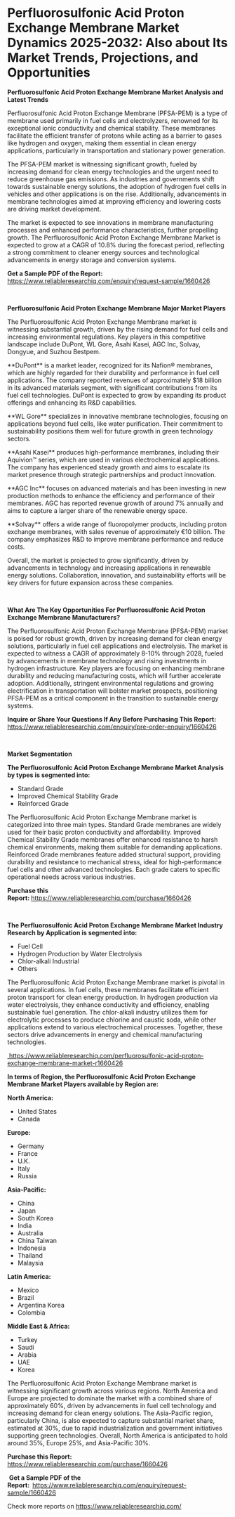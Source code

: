 <p><h1>Perfluorosulfonic Acid Proton Exchange Membrane Market Dynamics 2025-2032: Also about Its Market Trends, Projections, and Opportunities</h1></p><p><strong>Perfluorosulfonic Acid Proton Exchange Membrane Market Analysis and Latest Trends</strong></p>
<p><p>Perfluorosulfonic Acid Proton Exchange Membrane (PFSA-PEM) is a type of membrane used primarily in fuel cells and electrolyzers, renowned for its exceptional ionic conductivity and chemical stability. These membranes facilitate the efficient transfer of protons while acting as a barrier to gases like hydrogen and oxygen, making them essential in clean energy applications, particularly in transportation and stationary power generation.</p><p>The PFSA-PEM market is witnessing significant growth, fueled by increasing demand for clean energy technologies and the urgent need to reduce greenhouse gas emissions. As industries and governments shift towards sustainable energy solutions, the adoption of hydrogen fuel cells in vehicles and other applications is on the rise. Additionally, advancements in membrane technologies aimed at improving efficiency and lowering costs are driving market development. </p><p>The market is expected to see innovations in membrane manufacturing processes and enhanced performance characteristics, further propelling growth. The Perfluorosulfonic Acid Proton Exchange Membrane Market is expected to grow at a CAGR of 10.8% during the forecast period, reflecting a strong commitment to cleaner energy sources and technological advancements in energy storage and conversion systems.</p></p>
<p><strong>Get a Sample PDF of the Report:&nbsp;</strong> <a href="https://www.reliableresearchiq.com/enquiry/request-sample/1660426?utm_campaign=2443&utm_medium=2&utm_source=Github&utm_content=ia&utm_term=29032025&utm_id=perfluorosulfonic-acid-proton-exchange-membrane">https://www.reliableresearchiq.com/enquiry/request-sample/1660426</a></p>
<p>&nbsp;</p>
<p><strong>Perfluorosulfonic Acid Proton Exchange Membrane Major Market Players</strong></p>
<p><p>The Perfluorosulfonic Acid Proton Exchange Membrane market is witnessing substantial growth, driven by the rising demand for fuel cells and increasing environmental regulations. Key players in this competitive landscape include DuPont, WL Gore, Asahi Kasei, AGC Inc, Solvay, Dongyue, and Suzhou Bestpem.</p><p>**DuPont** is a market leader, recognized for its Nafion® membranes, which are highly regarded for their durability and performance in fuel cell applications. The company reported revenues of approximately $18 billion in its advanced materials segment, with significant contributions from its fuel cell technologies. DuPont is expected to grow by expanding its product offerings and enhancing its R&D capabilities.</p><p>**WL Gore** specializes in innovative membrane technologies, focusing on applications beyond fuel cells, like water purification. Their commitment to sustainability positions them well for future growth in green technology sectors.</p><p>**Asahi Kasei** produces high-performance membranes, including their Aquivion™ series, which are used in various electrochemical applications. The company has experienced steady growth and aims to escalate its market presence through strategic partnerships and product innovation.</p><p>**AGC Inc** focuses on advanced materials and has been investing in new production methods to enhance the efficiency and performance of their membranes. AGC has reported revenue growth of around 7% annually and aims to capture a larger share of the renewable energy space.</p><p>**Solvay** offers a wide range of fluoropolymer products, including proton exchange membranes, with sales revenue of approximately €10 billion. The company emphasizes R&D to improve membrane performance and reduce costs. </p><p>Overall, the market is projected to grow significantly, driven by advancements in technology and increasing applications in renewable energy solutions. Collaboration, innovation, and sustainability efforts will be key drivers for future expansion across these companies.</p></p>
<p>&nbsp;</p>
<p><strong>What Are The Key Opportunities For Perfluorosulfonic Acid Proton Exchange Membrane Manufacturers?</strong></p>
<p><p>The Perfluorosulfonic Acid Proton Exchange Membrane (PFSA-PEM) market is poised for robust growth, driven by increasing demand for clean energy solutions, particularly in fuel cell applications and electrolysis. The market is expected to witness a CAGR of approximately 8-10% through 2028, fueled by advancements in membrane technology and rising investments in hydrogen infrastructure. Key players are focusing on enhancing membrane durability and reducing manufacturing costs, which will further accelerate adoption. Additionally, stringent environmental regulations and growing electrification in transportation will bolster market prospects, positioning PFSA-PEM as a critical component in the transition to sustainable energy systems.</p></p>
<p><strong>Inquire or Share Your Questions If Any Before Purchasing This Report:</strong> <a href="https://www.reliableresearchiq.com/enquiry/pre-order-enquiry/1660426?utm_campaign=2443&utm_medium=2&utm_source=Github&utm_content=ia&utm_term=29032025&utm_id=perfluorosulfonic-acid-proton-exchange-membrane">https://www.reliableresearchiq.com/enquiry/pre-order-enquiry/1660426</a></p>
<p>&nbsp;</p>
<p><strong>Market Segmentation</strong></p>
<p><strong>The Perfluorosulfonic Acid Proton Exchange Membrane Market Analysis by types is segmented into:</strong></p>
<p><ul><li>Standard Grade</li><li>Improved Chemical Stability Grade</li><li>Reinforced Grade</li></ul></p>
<p><p>The Perfluorosulfonic Acid Proton Exchange Membrane market is categorized into three main types. Standard Grade membranes are widely used for their basic proton conductivity and affordability. Improved Chemical Stability Grade membranes offer enhanced resistance to harsh chemical environments, making them suitable for demanding applications. Reinforced Grade membranes feature added structural support, providing durability and resistance to mechanical stress, ideal for high-performance fuel cells and other advanced technologies. Each grade caters to specific operational needs across various industries.</p></p>
<p><strong>Purchase this Report:&nbsp;</strong><a href="https://www.reliableresearchiq.com/purchase/1660426?utm_campaign=2443&utm_medium=2&utm_source=Github&utm_content=ia&utm_term=29032025&utm_id=perfluorosulfonic-acid-proton-exchange-membrane">https://www.reliableresearchiq.com/purchase/1660426</a></p>
<p>&nbsp;</p>
<p><strong>The Perfluorosulfonic Acid Proton Exchange Membrane Market Industry Research by Application is segmented into:</strong></p>
<p><ul><li>Fuel Cell</li><li>Hydrogen Production by Water Electrolysis</li><li>Chlor-alkali Industrial</li><li>Others</li></ul></p>
<p><p>The Perfluorosulfonic Acid Proton Exchange Membrane market is pivotal in several applications. In fuel cells, these membranes facilitate efficient proton transport for clean energy production. In hydrogen production via water electrolysis, they enhance conductivity and efficiency, enabling sustainable fuel generation. The chlor-alkali industry utilizes them for electrolytic processes to produce chlorine and caustic soda, while other applications extend to various electrochemical processes. Together, these sectors drive advancements in energy and chemical manufacturing technologies.</p></p>
<p><a href="https://www.reliableresearchiq.com/perfluorosulfonic-acid-proton-exchange-membrane-market-r1660426?utm_campaign=2443&utm_medium=2&utm_source=Github&utm_content=ia&utm_term=29032025&utm_id=perfluorosulfonic-acid-proton-exchange-membrane">&nbsp;https://www.reliableresearchiq.com/perfluorosulfonic-acid-proton-exchange-membrane-market-r1660426</a></p>
<p><strong>In terms of Region, the Perfluorosulfonic Acid Proton Exchange Membrane Market Players available by Region are:</strong></p>
<p>
    <p> <strong> North America: </strong>
        <ul>
            <li>United States</li>
            <li>Canada</li>
        </ul>
        </p> 
    <p> <strong> Europe: </strong>
        <ul>
            <li>Germany</li>
            <li>France</li>
            <li>U.K.</li>
            <li>Italy</li>
            <li>Russia</li>
        </ul>
        </p> 
    <p> <strong> Asia-Pacific: </strong>
        <ul>
            <li>China</li>
            <li>Japan</li>
            <li>South Korea</li>
            <li>India</li>
            <li>Australia</li>
            <li>China Taiwan</li>
            <li>Indonesia</li>
            <li>Thailand</li>
            <li>Malaysia</li>
        </ul>
        </p> 
    <p> <strong> Latin America: </strong>
        <ul>
            <li>Mexico</li>
            <li>Brazil</li>
            <li>Argentina Korea</li>
            <li>Colombia</li>
        </ul>
        </p> 
    <p> <strong> Middle East & Africa: </strong>
        <ul>
            <li>Turkey</li>
            <li>Saudi</li>
            <li>Arabia</li>
            <li>UAE</li>
            <li>Korea</li>
        </ul>
    </p>
    </p>
<p><p>The Perfluorosulfonic Acid Proton Exchange Membrane market is witnessing significant growth across various regions. North America and Europe are projected to dominate the market with a combined share of approximately 60%, driven by advancements in fuel cell technology and increasing demand for clean energy solutions. The Asia-Pacific region, particularly China, is also expected to capture substantial market share, estimated at 30%, due to rapid industrialization and government initiatives supporting green technologies. Overall, North America is anticipated to hold around 35%, Europe 25%, and Asia-Pacific 30%.</p></p>
<p><strong>Purchase this Report: </strong><a href="https://www.reliableresearchiq.com/purchase/1660426?utm_campaign=2443&utm_medium=2&utm_source=Github&utm_content=ia&utm_term=29032025&utm_id=perfluorosulfonic-acid-proton-exchange-membrane">https://www.reliableresearchiq.com/purchase/1660426</a></p>
<p>&nbsp;<strong>Get a Sample PDF of the Report:&nbsp;&nbsp;</strong><a href="https://www.reliableresearchiq.com/enquiry/request-sample/1660426?utm_campaign=2443&utm_medium=2&utm_source=Github&utm_content=ia&utm_term=29032025&utm_id=perfluorosulfonic-acid-proton-exchange-membrane">https://www.reliableresearchiq.com/enquiry/request-sample/1660426</a></p>
<p><strong></strong></p>
<p>Check more reports on <a href="https://www.reliableresearchiq.com/?utm_campaign=2443&utm_medium=2&utm_source=Github&utm_content=ia&utm_term=29032025&utm_id=perfluorosulfonic-acid-proton-exchange-membrane">https://www.reliableresearchiq.com/</a></p>